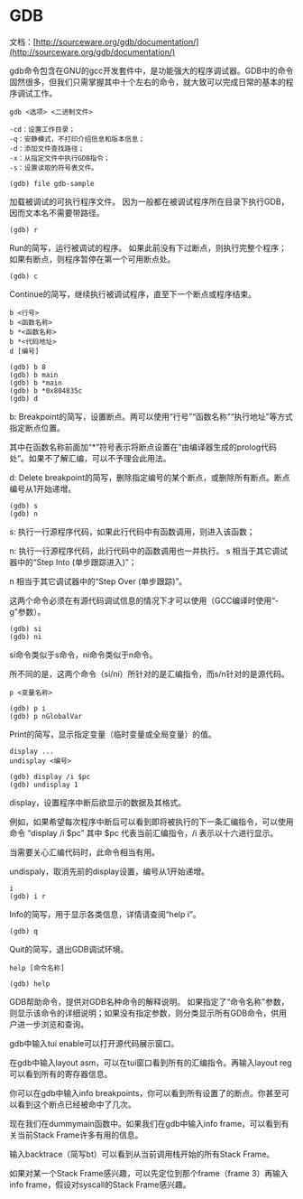 # GDB

文档：[http://sourceware.org/gdb/documentation/](http://sourceware.org/gdb/documentation/)

gdb命令包含在GNU的gcc开发套件中，是功能强大的程序调试器。GDB中的命令固然很多，但我们只需掌握其中十个左右的命令，就大致可以完成日常的基本的程序调试工作。

```shell
gdb <选项> <二进制文件>

-cd：设置工作目录； 
-q：安静模式，不打印介绍信息和版本信息； 
-d：添加文件查找路径； 
-x：从指定文件中执行GDB指令； 
-s：设置读取的符号表文件。
```



```
(gdb) file gdb-sample
```

加载被调试的可执行程序文件。 因为一般都在被调试程序所在目录下执行GDB，因而文本名不需要带路径。



```
(gdb) r
```

Run的简写，运行被调试的程序。 如果此前没有下过断点，则执行完整个程序；如果有断点，则程序暂停在第一个可用断点处。



```
(gdb) c
```

Continue的简写，继续执行被调试程序，直至下一个断点或程序结束。



```
b <行号> 
b <函数名称> 
b *<函数名称> 
b *<代码地址> 
d [编号]

(gdb) b 8 
(gdb) b main 
(gdb) b *main 
(gdb) b *0x804835c 
(gdb) d
```

b: Breakpoint的简写，设置断点。两可以使用“行号”“函数名称”“执行地址”等方式指定断点位置。

其中在函数名称前面加“*”符号表示将断点设置在“由编译器生成的prolog代码处”。如果不了解汇编，可以不予理会此用法。

d: Delete breakpoint的简写，删除指定编号的某个断点，或删除所有断点。断点编号从1开始递增。



```
(gdb) s 
(gdb) n
```

s: 执行一行源程序代码，如果此行代码中有函数调用，则进入该函数；

n: 执行一行源程序代码，此行代码中的函数调用也一并执行。 s 相当于其它调试器中的“Step Into (单步跟踪进入)”；

n 相当于其它调试器中的“Step Over (单步跟踪)”。 

这两个命令必须在有源代码调试信息的情况下才可以使用（GCC编译时使用“-g”参数）。



```
(gdb) si
(gdb) ni
```

si命令类似于s命令，ni命令类似于n命令。

所不同的是，这两个命令（si/ni）所针对的是汇编指令，而s/n针对的是源代码。



```
p <变量名称>

(gdb) p i 
(gdb) p nGlobalVar
```

Print的简写，显示指定变量（临时变量或全局变量）的值。



```
display ... 
undisplay <编号>

(gdb) display /i $pc 
(gdb) undisplay 1
```

display，设置程序中断后欲显示的数据及其格式。 

例如，如果希望每次程序中断后可以看到即将被执行的下一条汇编指令，可以使用命令 “display /i $pc” 其中 $pc 代表当前汇编指令，/i 表示以十六进行显示。

当需要关心汇编代码时，此命令相当有用。

 undispaly，取消先前的display设置，编号从1开始递增。



```
i
(gdb) i r
```

Info的简写，用于显示各类信息，详情请查阅“help i”。



```
(gdb) q
```

Quit的简写，退出GDB调试环境。



```
help [命令名称]

(gdb) help
```

GDB帮助命令，提供对GDB名种命令的解释说明。 如果指定了“命令名称”参数，则显示该命令的详细说明；如果没有指定参数，则分类显示所有GDB命令，供用户进一步浏览和查询。





gdb中输入tui enable可以打开源代码展示窗口。

在gdb中输入layout asm，可以在tui窗口看到所有的汇编指令。再输入layout reg可以看到所有的寄存器信息。

你可以在gdb中输入info breakpoints，你可以看到所有设置了的断点。你甚至可以看到这个断点已经被命中了几次。

现在我们在dummymain函数中。如果我们在gdb中输入info frame，可以看到有关当前Stack Frame许多有用的信息。

输入backtrace（简写bt）可以看到从当前调用栈开始的所有Stack Frame。

如果对某一个Stack Frame感兴趣，可以先定位到那个frame（frame 3）再输入info frame，假设对syscall的Stack Frame感兴趣。
